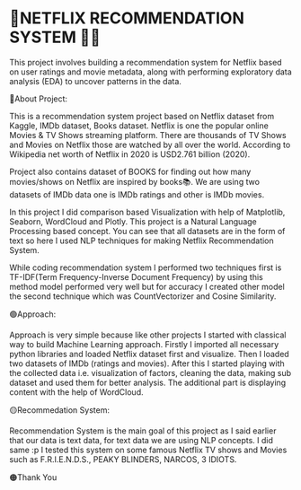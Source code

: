 # 🔴NETFLIX RECOMMENDATION SYSTEM 🥤🍿

This project involves building a recommendation system for Netflix based on user ratings and movie metadata, along with performing exploratory data analysis (EDA) to uncover patterns in the data.

🔵About Project:

This is a recommendation system project based on Netflix dataset from Kaggle, IMDb dataset, Books dataset. Netflix is one the popular online Movies & TV Shows streaming platform. There are thousands of TV Shows and Movies on Netflix those are watched by all over the world. According to Wikipedia net worth of Netflix in 2020 is USD2.761 billion (2020).

Project also contains dataset of BOOKS for finding out how many movies/shows on Netflix are inspired by books📚. We are using two datasets of IMDb data one is IMDb ratings and other is IMDb movies.

In this project I did comparison based Visualization with help of Matplotlib, Seaborn, WordCloud and Plotly. This project is a Natural Language Processing based concept. You can see that all datasets are in the form of text so here I used NLP techniques for making Netflix Recommendation System.

While coding recommendation system I performed two techniques first is TF-IDF(Term Frequency-Inverse Document Frequency) by using this method model performed very well but for accuracy I created other model the second technique which was CountVectorizer and Cosine Similarity.

🟢Approach:

Approach is very simple because like other projects I started with classical way to build Machine Learning approach. Firstly I imported all necessary python libraries and loaded Netflix dataset first and visualize. Then I loaded two datasets of IMDb (ratings and movies). After this I started playing with the collected data i.e. visualization of factors, cleaning the data, making sub dataset and used them for better analysis. The additional part is displaying content with the help of WordCloud.

🟡Recommedation System:

Recommendation System is the main goal of this project as I said earlier that our data is text data, for text data we are using NLP concepts. I did same :p I tested this system on some famous Netflix TV shows and Movies such as F.R.I.E.N.D.S., PEAKY BLINDERS, NARCOS, 3 IDIOTS.

🟠Thank You
